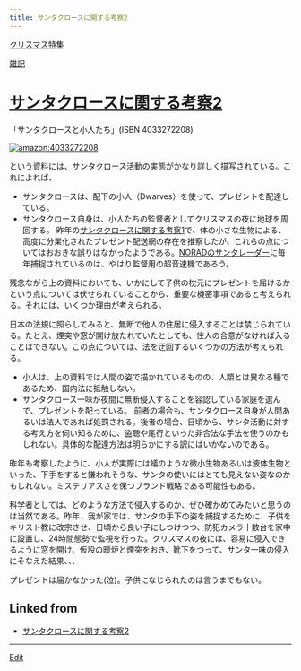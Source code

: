 ```yaml
---
title: サンタクロースに関する考察2
---
```



[クリスマス特集](/クリスマス特集)

[雑記](/雑記)


# [サンタクロースに関する考察2](/サンタクロースに関する考察2)

「サンタクロースと小人たち」(ISBN 4033272208)

[![amazon:4033272208](http://images-jp.amazon.com/images/P/4033272208.09.LZZZZZZZ.jpg)](http://www.amazon.co.jp/exec/obidos/ASIN/4033272208)

という資料には、サンタクロース活動の実態がかなり詳しく描写されている。これによれば、

* サンタクロースは、配下の小人（Dwarves）を使って、プレゼントを配達している。
* サンタクロース自身は、小人たちの監督者としてクリスマスの夜に地球を周回する。
昨年の[サンタクロースに関する考察1](/サンタクロースに関する考察1)で、体の小さな生物による、高度に分業化されたプレゼント配送網の存在を推察したが、これらの点についてはおおきな誤りはなかったようである。[NORADのサンタレーダー](http://slashdot.jp/articles/04/12/21/0717250.shtml?topic=20)に毎年捕捉されているのは、やはり監督用の超音速機であろう。



残念ながら上の資料においても、いかにして子供の枕元にプレゼントを届けるかという点については伏せられていることから、重要な機密事項であると考えられる。それには、いくつか理由が考えられる。



日本の法規に照らしてみると、無断で他人の住居に侵入することは禁じられている。たとえ、煙突や窓が開け放たれていたとしても、住人の合意がなければ入ることはできない。この点については、法を迂回するいくつかの方法が考えられる。

* 小人は、上の資料では人間の姿で描かれているものの、人類とは異なる種であるため、国内法に抵触しない。
* サンタクロース一味が夜間に無断侵入することを容認している家庭を選んで、プレゼントを配っている。
前者の場合も、サンタクロース自身が人間あるいは法人であれば処罰される。後者の場合、日頃から、サンタ活動に対する考え方を伺い知るために、盗聴や尾行といった非合法な手法を使うのかもしれない。具体的な配達方法は明らかにする訳にはいかないのである。



昨年も考察したように、小人が実際には蟻のような微小生物あるいは液体生物といった、下手をすると嫌われそうな、サンタの使いにはとても見えない姿なのかもしれない。ミステリアスさを保つブランド戦略である可能性もある。



科学者としては、どのような方法で侵入するのか、ぜひ確かめてみたいと思うのは当然である。昨年、我が家では、サンタの手下の姿を捕捉するために、子供をキリスト教に改宗させ、日頃から良い子にしつけつつ、防犯カメラ十数台を家中に設置し、24時間態勢で監視を行った。クリスマスの夜には、容易に侵入できるように窓を開け、仮設の暖炉と煙突をおき、靴下をつって、サンタ一味の侵入にそなえた結果、、、



プレゼントは届かなかった(泣)。子供になじられたのは言うまでもない。





## Linked from

* [サンタクロースに関する考察2](/サンタクロースに関する考察2)


----

[Edit](https://github.com/vitroid/vitroid.github.io/edit/master/MD/サンタクロースに関する考察2.md)

